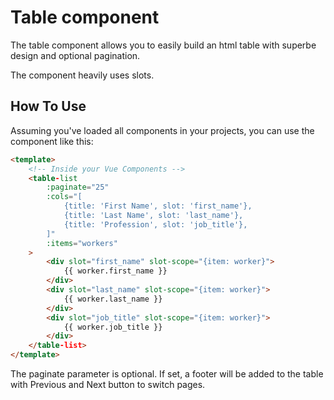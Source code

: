 # Table component

The table component allows you to easily build an html table with superbe design and optional pagination.

The component heavily uses slots.

## How To Use

Assuming you've loaded all components in your projects, you can use the component like this:

```html
<template>
    <!-- Inside your Vue Components -->
    <table-list
        :paginate="25"
        :cols="[
            {title: 'First Name', slot: 'first_name'},
            {title: 'Last Name', slot: 'last_name'},
            {title: 'Profession', slot: 'job_title'},
        ]"
        :items="workers"
    >
        <div slot="first_name" slot-scope="{item: worker}">
            {{ worker.first_name }}
        </div>
        <div slot="last_name" slot-scope="{item: worker}">
            {{ worker.last_name }}
        </div>
        <div slot="job_title" slot-scope="{item: worker}">
            {{ worker.job_title }}
        </div>
    </table-list>
</template>
```

The paginate parameter is optional. If set, a footer will be added to the table with Previous and Next button to switch pages.
